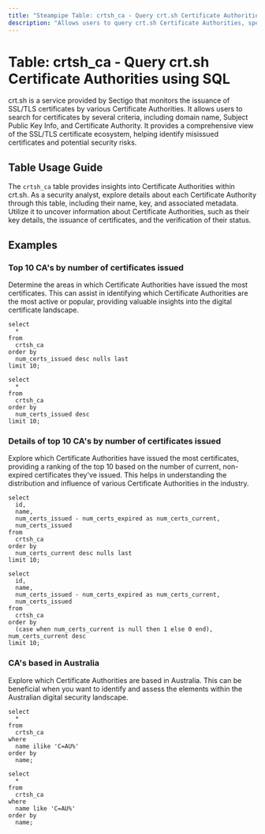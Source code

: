 ```yaml
---
title: "Steampipe Table: crtsh_ca - Query crt.sh Certificate Authorities using SQL"
description: "Allows users to query crt.sh Certificate Authorities, specifically enabling the retrieval of detailed information about various Certificate Authorities recorded by crt.sh."
---
```


# Table: crtsh_ca - Query crt.sh Certificate Authorities using SQL

crt.sh is a service provided by Sectigo that monitors the issuance of SSL/TLS certificates by various Certificate Authorities. It allows users to search for certificates by several criteria, including domain name, Subject Public Key Info, and Certificate Authority. It provides a comprehensive view of the SSL/TLS certificate ecosystem, helping identify misissued certificates and potential security risks.

## Table Usage Guide

The `crtsh_ca` table provides insights into Certificate Authorities within crt.sh. As a security analyst, explore details about each Certificate Authority through this table, including their name, key, and associated metadata. Utilize it to uncover information about Certificate Authorities, such as their key details, the issuance of certificates, and the verification of their status.

## Examples

### Top 10 CA's by number of certificates issued
Determine the areas in which Certificate Authorities have issued the most certificates. This can assist in identifying which Certificate Authorities are the most active or popular, providing valuable insights into the digital certificate landscape.

```sql+postgres
select
  *
from
  crtsh_ca
order by
  num_certs_issued desc nulls last
limit 10;
```

```sql+sqlite
select
  *
from
  crtsh_ca
order by
  num_certs_issued desc
limit 10;
```

### Details of top 10 CA's by number of certificates issued
Explore which Certificate Authorities have issued the most certificates, providing a ranking of the top 10 based on the number of current, non-expired certificates they've issued. This helps in understanding the distribution and influence of various Certificate Authorities in the industry.

```sql+postgres
select
  id,
  name,
  num_certs_issued - num_certs_expired as num_certs_current,
  num_certs_issued
from
  crtsh_ca
order by
  num_certs_current desc nulls last
limit 10;
```

```sql+sqlite
select
  id,
  name,
  num_certs_issued - num_certs_expired as num_certs_current,
  num_certs_issued
from
  crtsh_ca
order by
  (case when num_certs_current is null then 1 else 0 end), num_certs_current desc
limit 10;
```

### CA's based in Australia
Explore which Certificate Authorities are based in Australia. This can be beneficial when you want to identify and assess the elements within the Australian digital security landscape.

```sql+postgres
select
  *
from
  crtsh_ca
where
  name ilike 'C=AU%'
order by
  name;
```

```sql+sqlite
select
  *
from
  crtsh_ca
where
  name like 'C=AU%'
order by
  name;
```